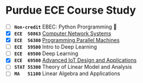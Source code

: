 # Purdue ECE Course Study
* [ ] **```Non-credit```** EBEC: Python Prorgramming :scroll:
* [X] **```ECE  50863```** [Computer Network Systems](https://github.com/yylou/purdue-ece/tree/main/ECE-50863)
* [X] **```ECE  56300```** [Programming Parallel Machines](https://github.com/yylou/purdue-ece/tree/main/ECE-56300)
* [ ] **```ECE  59500```** Intro to Deep Learning
* [ ] **```ECE  69500```** Deep Learning
* [X] **```ECE  69500```** [Advanced IoT Design and Applications](https://github.com/yylou/purdue-ece/tree/main/ECE-69500-IoT)
* [ ] **```STAT 55300```** Theory of Linear Model and Analysis
* [ ] **```MA   51100```** Linear Algebra and Applications